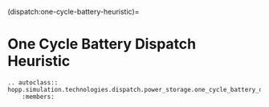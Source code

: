(dispatch:one-cycle-battery-heuristic)=
# One Cycle Battery Dispatch Heuristic

```{eval-rst}
.. autoclass:: hopp.simulation.technologies.dispatch.power_storage.one_cycle_battery_dispatch_heuristic.OneCycleBatteryDispatchHeuristic
    :members:
```
